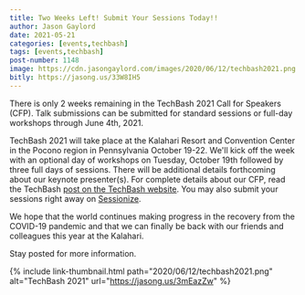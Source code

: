 ```yaml
---
title: Two Weeks Left! Submit Your Sessions Today!!
author: Jason Gaylord
date: 2021-05-21
categories: [events,techbash]
tags: [events,techbash]
post-number: 1148
image: https://cdn.jasongaylord.com/images/2020/06/12/techbash2021.png
bitly: https://jasong.us/33W8IH5
---
```


There is only 2 weeks remaining in the TechBash 2021 Call for Speakers (CFP). Talk submissions can be submitted for standard sessions or full-day workshops through June 4th, 2021. 

TechBash 2021 will take place at the Kalahari Resort and Convention Center in the Pocono region in Pennsylvania October 19-22. We'll kick off the week with an optional day of workshops on Tuesday, October 19th followed by three full days of sessions. There will be additional details forthcoming about our keynote presenter(s). For complete details about our CFP, read the TechBash [post on the TechBash website](https://jasong.us/3wQQ8NO). You may also submit your sessions right away on [Sessionize](https://jasong.us/3mEazZw).

We hope that the world continues making progress in the recovery from the COVID-19 pandemic and that we can finally be back with our friends and colleagues this year at the Kalahari.

Stay posted for more information.

{% include link-thumbnail.html path="2020/06/12/techbash2021.png" alt="TechBash 2021" url="https://jasong.us/3mEazZw" %}